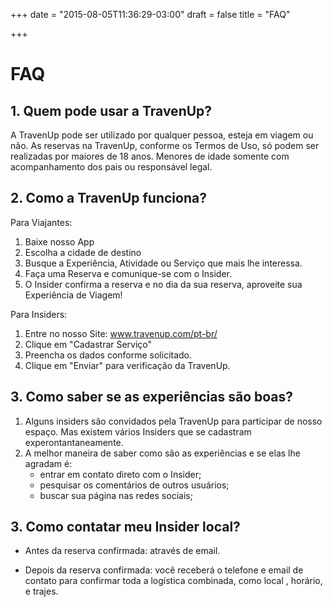 +++
date = "2015-08-05T11:36:29-03:00"
draft = false
title = "FAQ"

+++

# FAQ

## 1. Quem pode usar a TravenUp?

A TravenUp pode ser utilizado por qualquer pessoa, esteja em viagem ou não.
As reservas na TravenUp, conforme os Termos de Uso, só podem ser realizadas por maiores de 18 anos.
Menores de idade somente com acompanhamento dos pais ou responsável legal.

## 2. Como a TravenUp funciona?

Para Viajantes:
1. Baixe nosso App
2. Escolha a cidade de destino
3. Busque a Experiência, Atividade ou Serviço que mais lhe interessa.
4. Faça uma Reserva e comunique-se com o Insider.
5. O Insider confirma a reserva e no dia da sua reserva, aproveite sua Experiência de Viagem!

Para Insiders:
1. Entre no nosso Site: www.travenup.com/pt-br/
2. Clique em "Cadastrar Serviço"
3. Preencha os dados conforme solicitado.
4. Clique em "Enviar" para verificação da TravenUp.

## 3. Como saber se as experiências são boas?

1. Alguns insiders são convidados pela TravenUp para participar de nosso espaço. Mas existem vários Insiders que se cadastram experontantaneamente.
2. A melhor maneira de saber como são as experiências e se elas lhe agradam é:
    - entrar em contato direto com o Insider;
    - pesquisar os comentários de outros usuários;
    - buscar sua página nas redes sociais;

## 3. Como contatar meu Insider local?

 - Antes da reserva confirmada: através de email.

 - Depois da reserva confirmada: você receberá o telefone e email de contato para confirmar toda a logística combinada, como local , horário, e trajes.







